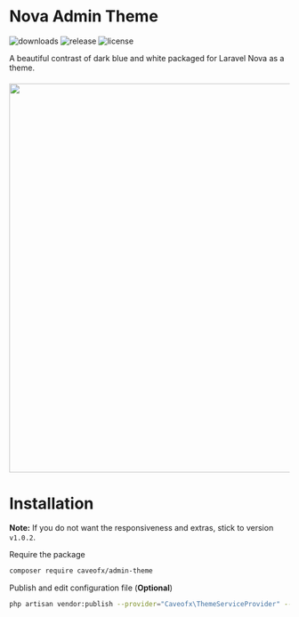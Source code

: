 # Nova Admin Theme
![downloads](https://img.shields.io/packagist/dt/caveofx/admin-theme.svg?style=flat-square)
![release](https://img.shields.io/github/release/caveofx/admin-theme.svg?style=flat-square)
![license](https://img.shields.io/badge/license-MIT-blue.svg?style=flat-square)

A beautiful contrast of dark blue and white packaged for Laravel Nova as a theme.

<h6 align="center">
  <img src="https://i.imgur.com/U4y5roL.png" width="700">
</h6>

# Installation

**Note:** If you do not want the responsiveness and extras, stick to version `v1.0.2`.

Require the package
```bash
composer require caveofx/admin-theme
```

Publish and edit configuration file (**Optional**)
```bash
php artisan vendor:publish --provider="Caveofx\ThemeServiceProvider" --tag="config"
```